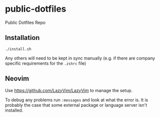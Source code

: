 # public-dotfiles
Public Dotfiles Repo
## Installation

```
./install.sh
```

Any others will need to be kept in sync manually (e.g. if there are company specific requirements for the `.zshrc` file)

## Neovim

Use https://github.com/LazyVim/LazyVim to manage the setup.

To debug any problems run `:messages` and look at what the error is. It is probably the
case that some external package or language server isn't installed.
